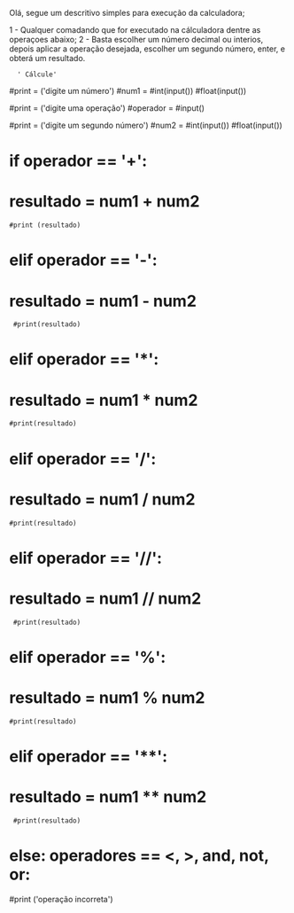 Olá, segue um descritivo simples para execução da calculadora;

 1 - Qualquer comadando que for executado na cálculadora dentre as operaçoes abaixo;
 2 - Basta escolher um número decimal ou interios, depois aplicar a operação desejada, escolher um segundo número, enter, e obterá um resultado.


 
      ' Cálcule'

#print = ('digite um número')
#num1 =  #int(input())
         #float(input())

#print = ('digite uma operação')
#operador = #input()

#print = ('digite um segundo número')
#num2 = #int(input())
         #float(input())

# if operador == '+':
 # resultado = num1 + num2
    #print (resultado)

# elif operador == '-':
# resultado = num1 - num2
     #print(resultado)

# elif operador == '*':
# resultado = num1 * num2
    #print(resultado)

# elif operador == '/':
# resultado = num1 / num2
    #print(resultado)

#  elif operador == '//':
# resultado = num1 // num2
     #print(resultado)

# elif operador == '%':
# resultado = num1 % num2
    #print(resultado)

# elif operador == '**':
 # resultado = num1 ** num2
     #print(resultado)

# else: operadores == <, >, and, not, or:
  #print ('operação incorreta')
